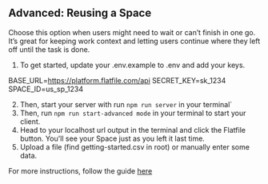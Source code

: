 ## Advanced: Reusing a Space

Choose this option when users might need to wait or can’t finish in one go. It’s great for keeping work context and letting users continue where they left off until the task is done.

1. To get started, update your .env.example to .env and add your keys.

BASE_URL=https://platform.flatfile.com/api
SECRET_KEY=sk_1234
SPACE_ID=us_sp_1234

2. Then, start your server with run `npm run server` in your terminal`
3. Then, run `npm run start-advanced mode` in your terminal to start your client.
4. Head to your localhost url output in the terminal and click the Flatfile button. You'll see your Space just as you left it last time.
5. Upload a file (find getting-started.csv in root) or manually enter some data.

For more instructions, follow the guide [here](flatfile.com/docs/guides/use-cases/embedding/javascript)
